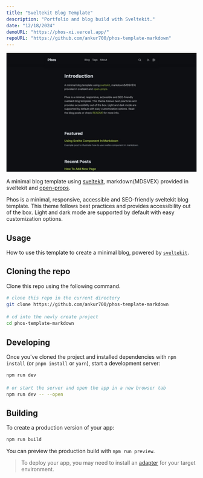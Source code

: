 ```yaml
---
title: "Sveltekit Blog Template"
description: "Portfolio and blog build with Sveltekit."
date: "12/18/2024"
demoURL: "https://phos-xi.vercel.app/"
repoURL: "https://github.com/ankur700/phos-template-markdown"
---
```


![Phos Template Screenshot](../../../images/phos-template.png)

A minimal blog template using [sveltekit](https://github.com/ankur700/phos-template-markdown), markdown(MDSVEX) provided in sveltekit and [open-props](https://open-props.style/).

Phos is a minimal, responsive, accessible and SEO-friendly sveltekit blog template. This theme
follows best practices and provides accessibility out of the box. Light and dark mode are
supported by default with easy customization options.

## Usage

How to use this template to create a minimal blog, powered by [`sveltekit`](https://svelte.dev/docs/kit/introduction).

## Cloning the repo

Clone this repo using the following command.

```bash
# clone this repo in the current directory
git clone https://github.com/ankur700/phos-template-markdown

# cd into the newly create project
cd phos-template-markdown
```

## Developing

Once you've cloned the project and installed dependencies with `npm install` (or `pnpm install` or `yarn`), start a development server:

```bash
npm run dev

# or start the server and open the app in a new browser tab
npm run dev -- --open
```

## Building

To create a production version of your app:

```bash
npm run build
```

You can preview the production build with `npm run preview`.

> To deploy your app, you may need to install an [adapter](https://svelte.dev/docs/kit/adapters) for your target environment.
